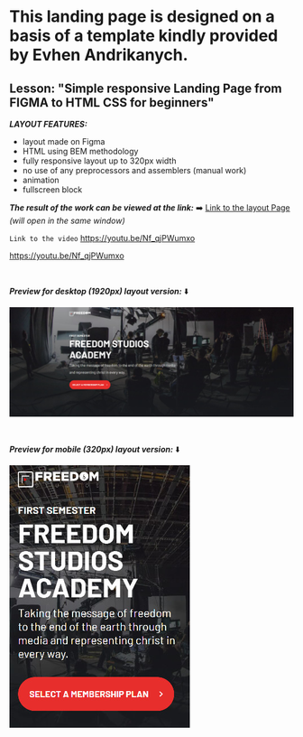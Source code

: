 # This landing page is designed on a basis of a template kindly provided by Evhen Andrikanych. <br>

## Lesson: "Simple responsive Landing Page from FIGMA to HTML CSS for beginners" <br>

**_LAYOUT FEATURES:_**

- layout made on Figma
- HTML using BEM methodology
- fully responsive layout up to 320px width
- no use of any preprocessors and assemblers (manual work)
- animation
- fullscreen block

**_The result of the work can be viewed at the link:_** ➡️
[Link to the layout Page](https://pavlo-orhunov.github.io/Freedom-Landing-Page/)
_(will open in the same window)_

`Link to the video`
<https://youtu.be/Nf_qjPWumxo>

https://youtu.be/Nf_qjPWumxo

<br>

**_Preview for desktop (1920px) layout version:_** ⬇️

![Desktop version preview](https://github.com/Pavlo-Orhunov/Freedom-Landing-Page/blob/master/img/desktop.jpg "Desktop version preview")

<br>

**_Preview for mobile (320px) layout version:_** ⬇️

![Mobile version preview](https://github.com/Pavlo-Orhunov/Freedom-Landing-Page/blob/master/img/mobile.jpg "Mobile version preview")
